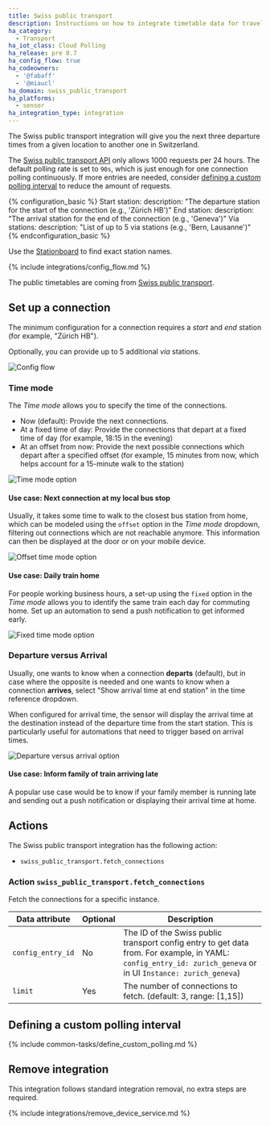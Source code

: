 ```yaml
---
title: Swiss public transport
description: Instructions on how to integrate timetable data for traveling in Switzerland within Home Assistant.
ha_category:
  - Transport
ha_iot_class: Cloud Polling
ha_release: pre 0.7
ha_config_flow: true
ha_codeowners:
  - '@fabaff'
  - '@miaucl'
ha_domain: swiss_public_transport
ha_platforms:
  - sensor
ha_integration_type: integration
---
```


The Swiss public transport integration will give you the next three departure times from a given location to another one in Switzerland.

The [Swiss public transport API](https://transport.opendata.ch/) only allows 1000 requests per 24 hours. The default polling rate is set to `90s`, which is just enough for one connection polling continuously. If more entries are needed, consider [defining a custom polling interval](#defining-a-custom-polling-interval) to reduce the amount of requests.

{% configuration_basic %}
Start station:
    description: "The departure station for the start of the connection (e.g., 'Zürich HB')"
End station:
    description: "The arrival station for the end of the connection (e.g., 'Geneva')"
Via stations:
    description: "List of up to 5 via stations (e.g., 'Bern, Lausanne')"
{% endconfiguration_basic %}

Use the [Stationboard](https://transport.opendata.ch/examples/stationboard.html) to find exact station names.

{% include integrations/config_flow.md %}

The public timetables are coming from [Swiss public transport](https://transport.opendata.ch/).

## Set up a connection

The minimum configuration for a connection requires a _start_ and _end_ station (for example, "Zürich HB").

Optionally, you can provide up to 5 additional _via_ stations.

![Config flow](/images/integrations/swiss_public_transport/config_flow.png)

### Time mode

The _Time mode_ allows you to specify the time of the connections.

- Now (default): Provide the next connections.
- At a fixed time of day: Provide the connections that depart at a fixed time of day (for example, 18:15 in the evening)
- At an offset from now: Provide the next possible connections which depart after a specified offset (for example, 15 minutes from now, which helps account for a 15-minute walk to the station)

![Time mode option](/images/integrations/swiss_public_transport/config_flow_time_mode.png)

#### Use case: Next connection at my local bus stop

Usually, it takes some time to walk to the closest bus station from home, which can be modeled using the `offset` option in the _Time mode_ dropdown, filtering out connections which are not reachable anymore. This information can then be displayed at the door or on your mobile device.

![Offset time mode option](/images/integrations/swiss_public_transport/config_flow_time_offset.png)

#### Use case: Daily train home

For people working business hours, a set-up using the `fixed` option in the _Time mode_ allows you to identify the same train each day for commuting home. Set up an automation to send a push notification to get informed early.

![Fixed time mode option](/images/integrations/swiss_public_transport/config_flow_time_fixed.png)

### Departure versus Arrival

Usually, one wants to know when a connection **departs** (default), but in case where the opposite is needed and one wants to know when a connection **arrives**, select "Show arrival time at end station" in the time reference dropdown.

When configured for arrival time, the sensor will display the arrival time at the destination instead of the departure time from the start station. This is particularly useful for automations that need to trigger based on arrival times.

![Departure versus arrival option](/images/integrations/swiss_public_transport/config_flow_departure_arrival.png)

#### Use case: Inform family of train arriving late

A popular use case would be to know if your family member is running late and sending out a push notification or displaying their arrival time at home.

## Actions

The Swiss public transport integration has the following action:

- `swiss_public_transport.fetch_connections`

### Action `swiss_public_transport.fetch_connections`

Fetch the connections for a specific instance.

| Data attribute | Optional | Description                                              |
|------------------------|----------|----------------------------------------------------------|
| `config_entry_id`      | No       | The ID of the Swiss public transport config entry to get data from. For example, in YAML: `config_entry_id: zurich_geneva` or in UI `Instance: zurich_geneva`)|
| `limit`                | Yes      | The number of connections to fetch. (default: 3, range: [1,15])|

## Defining a custom polling interval

{% include common-tasks/define_custom_polling.md %}

## Remove integration

This integration follows standard integration removal, no extra steps are required.

{% include integrations/remove_device_service.md %}

